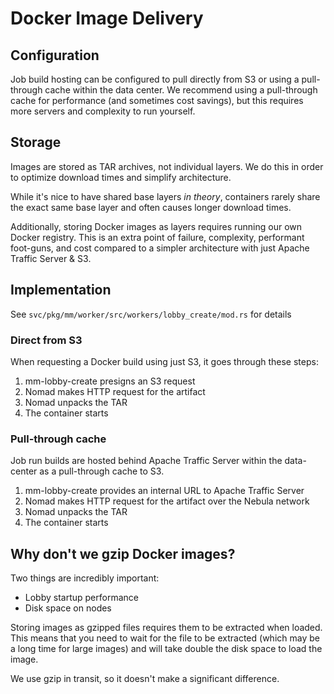 # Docker Image Delivery

## Configuration

Job build hosting can be configured to pull directly from S3 or using a pull-through cache within the data center. We recommend using a pull-through cache for performance (and sometimes cost savings), but this requires more servers and complexity to run yourself.

## Storage

Images are stored as TAR archives, not individual layers. We do this in order to optimize download times and simplify architecture.

While it's nice to have shared base layers _in theory_, containers rarely share the exact same base layer and often causes longer download times.

Additionally, storing Docker images as layers requires running our own Docker registry. This is an extra point of failure, complexity, performant foot-guns, and cost compared to a simpler architecture with just Apache Traffic Server & S3.

## Implementation

See `svc/pkg/mm/worker/src/workers/lobby_create/mod.rs` for details

### Direct from S3

When requesting a Docker build using just S3, it goes through these steps:

1. mm-lobby-create presigns an S3 request
1. Nomad makes HTTP request for the artifact
1. Nomad unpacks the TAR
1. The container starts

### Pull-through cache

Job run builds are hosted behind Apache Traffic Server within the data-center as a pull-through cache to S3.

1. mm-lobby-create provides an internal URL to Apache Traffic Server
1. Nomad makes HTTP request for the artifact over the Nebula network
1. Nomad unpacks the TAR
1. The container starts

## Why don't we gzip Docker images?

Two things are incredibly important:

-   Lobby startup performance
-   Disk space on nodes

Storing images as gzipped files requires them to be extracted when loaded. This means that you need to wait for the file to be extracted (which may be a long time for large images) and will take double the disk space to load the image.

We use gzip in transit, so it doesn't make a significant difference.
